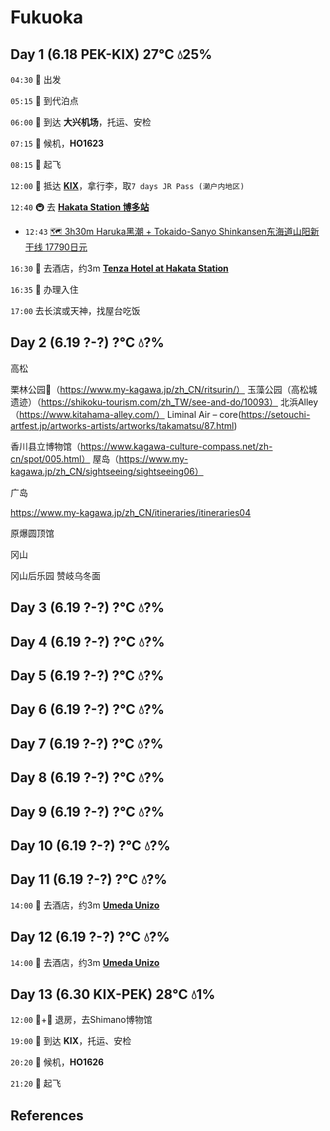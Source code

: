 # Fukuoka

## Day 1 (6.18 PEK-KIX) 27℃ 💧25%

`04:30` 🚗 出发

`05:15` 🚗 到代泊点

`06:00` 🚗 到达 **大兴机场**，托运、安检

`07:15` 💺 候机，**HO1623**

`08:15` 🛫 起飞

`12:00` 🛬 抵达 [**KIX**](https://goo.gl/maps/d6hvxZWniCJ2)，拿行李，取`7 days JR Pass (濑户内地区)`

`12:40` 🚇 去 [**Hakata Station 博多站**](https://maps.app.goo.gl/pd3EdJDkuy2QiNmg6)
  - `12:43` [🗺 3h30m Haruka黑潮 + Tokaido-Sanyo Shinkansen东海道山阳新干线 17790日元](https://maps.app.goo.gl/po6BDH52roF3TFcb9)

`16:30` 🚶‍ 去酒店，约3m [**Tenza Hotel at Hakata Station**](https://www.booking.com/Share-KeLray)

`16:35` 🏨 办理入住

`17:00` 去长滨或天神，找屋台吃饭

## Day 2 (6.19 ?-?) ?℃ 💧?%

高松

栗林公园🌟（https://www.my-kagawa.jp/zh_CN/ritsurin/）
玉藻公园（高松城遗迹）（https://shikoku-tourism.com/zh_TW/see-and-do/10093）
北浜Alley（https://www.kitahama-alley.com/）
Liminal Air – core(https://setouchi-artfest.jp/artworks-artists/artworks/takamatsu/87.html)

香川县立博物馆（https://www.kagawa-culture-compass.net/zh-cn/spot/005.html）
屋岛（https://www.my-kagawa.jp/zh_CN/sightseeing/sightseeing06）


广岛

https://www.my-kagawa.jp/zh_CN/itineraries/itineraries04

原爆圆顶馆


冈山

冈山后乐园
赞岐乌冬面

## Day 3 (6.19 ?-?) ?℃ 💧?%

## Day 4 (6.19 ?-?) ?℃ 💧?%

## Day 5 (6.19 ?-?) ?℃ 💧?%

## Day 6 (6.19 ?-?) ?℃ 💧?%

## Day 7 (6.19 ?-?) ?℃ 💧?%

## Day 8 (6.19 ?-?) ?℃ 💧?%

## Day 9 (6.19 ?-?) ?℃ 💧?%

## Day 10 (6.19 ?-?) ?℃ 💧?%

## Day 11 (6.19 ?-?) ?℃ 💧?%

`14:00` 🚶‍ 去酒店，约3m [**Umeda Unizo**](https://www.booking.com/Share-nLrCEh)

## Day 12 (6.19 ?-?) ?℃ 💧?%

`14:00` 🚶‍ 去酒店，约3m [**Umeda Unizo**](https://www.booking.com/Share-nLrCEh)

## Day 13 (6.30 KIX-PEK) 28℃ 💧1%

`12:00` 🚌+🚶‍ 退房，去Shimano博物馆

`19:00` 🚗 到达 **KIX**，托运、安检

`20:20` 💺 候机，**HO1626**

`21:20` 🛫 起飞

## References

